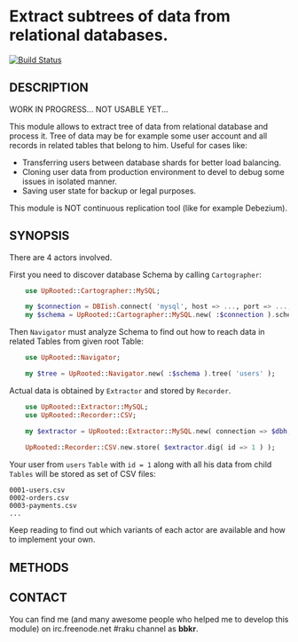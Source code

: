 # Extract subtrees of data from relational databases.

[![Build Status](https://travis-ci.org/bbkr/UpRooted.svg?branch=master)](https://travis-ci.org/bbkr/UpRooted)

## DESCRIPTION

WORK IN PROGRESS...
NOT USABLE YET...

This module allows to extract tree of data from relational database and process it.
Tree of data may be for example some user account and all records in related tables that belong to him.
Useful for cases like:

* Transferring users between database shards for better load balancing.
* Cloning user data from production environment to devel to debug some issues in isolated manner.
* Saving user state for backup or legal purposes.

This module is NOT continuous replication tool (like for example Debezium).

## SYNOPSIS

There are 4 actors involved.

First you need to discover database Schema by calling `Cartographer`:

```raku
    use UpRooted::Cartographer::MySQL;

    my $connection = DBIish.connect( 'mysql', host => ..., port => ..., ... );
    my $schema = UpRooted::Cartographer::MySQL.new( :$connection ).schema( );
```

Then `Navigator` must analyze Schema to find out how to reach data in related Tables from given root Table:

```raku
    use UpRooted::Navigator;

    my $tree = UpRooted::Navigator.new( :$schema ).tree( 'users' );
```

Actual data is obtained by `Extractor` and stored by `Recorder`.

```raku
    use UpRooted::Extractor::MySQL;
    use UpRooted::Recorder::CSV;

    my $extractor = UpRooted::Extractor::MySQL.new( connection => $dbh, :$tree );
    
    UpRooted::Recorder::CSV.new.store( $extractor.dig( id => 1 ) );
```

Your user from `users` `Table` with `id = 1` along with all his data from child `Tables` will be stored as set of CSV files:

```
0001-users.csv
0002-orders.csv
0003-payments.csv
...
```

Keep reading to find out which variants of each actor are available and how to implement your own.

## METHODS

## CONTACT

You can find me (and many awesome people who helped me to develop this module)
on irc.freenode.net #raku channel as **bbkr**.
